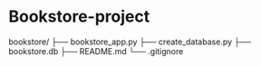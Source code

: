# Bookstore-project
bookstore/
    ├── bookstore_app.py
    ├── create_database.py
    ├── bookstore.db
    ├── README.md
    └── .gitignore
